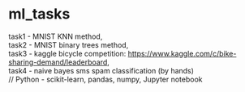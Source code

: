 # ml_tasks
task1 - MNIST KNN method,                  
task2 - MNIST binary trees method,           
task3 - kaggle bicycle competition: https://www.kaggle.com/c/bike-sharing-demand/leaderboard,          
task4 - naive bayes sms spam classification (by hands)               
// Python - scikit-learn, pandas, numpy, Jupyter notebook
